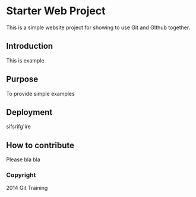 # Starter Web Project

This is a simple website project for showing to use Git and GIthub together.

## Introduction

This is example

## Purpose
To provide simple examples 

## Deployment
sifsrifg'ire

## How to contribute
Please bla bla 

### Copyright
2014 Git Training
